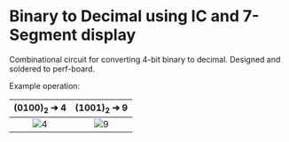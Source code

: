 # Binary to Decimal using IC and 7-Segment display
Combinational circuit for converting 4-bit binary to decimal. Designed and soldered to perf-board.

Example operation:

(0100)<sub>2</sub> ➔ 4           |  (1001)<sub>2</sub> ➔ 9
:-------------------------:|:-------------------------:
![4](https://github.com/Alaan-i/Gate-Level-Binary-to-BCD-Circuit/assets/56492620/1d0bd85e-69ff-4e87-847d-81e84e5a7195) | ![9](https://github.com/Alaan-i/Gate-Level-Binary-to-BCD-Circuit/assets/56492620/e7776124-3f2d-4dc5-8dcb-7d98d282b175)




